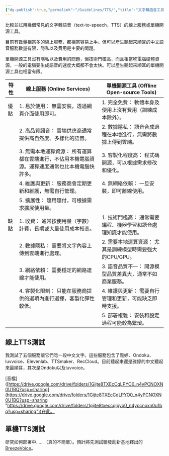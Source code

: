 ```yaml
---
{"dg-publish":true,"permalink":"/Guidelines/TTS/","title":"文字轉語音工具","tags":["TTS","ai","guideline"],"created":"2025-05-22T22:05","updated":"2025-05-22T22:59"}
---
```


比較並試用幾個常見的文字轉語音（text-to-speech，TTS）的線上服務或單機開源工具。

目前有數量相當多的線上服務，都相當容易上手。但可以產生聽起來順耳的中文語音服務數量有限，隱私以及費用是主要的問題。

單機開源工具沒有隱私以及費用的問題，但技術門檻高，而且相當吃電腦硬體資源，一般的電腦要生成語音的速度大概都不會太快。可以產生聽起來順耳的單機開源工具也相當有限。

| 特性  | 線上服務 (Online Services)                             | 單機開源工具 (Offline Open-source Tools) |
| --- | -------------------------------------------------- | ---------------------------------- |
| 優點  | 1. 易於使用： 無需安裝，透過網頁介面使用即可。                          | 1. 完全免費： 軟體本身及使用上沒有費用（訓練成本除外）。     |
|     | 2. 高品質語音： 雲端供應商通常提供高自然度、多樣化的語音。                    | 2. 數據隱私： 語音合成過程在本地進行，無需將數據上傳到雲端。   |
|     | 3. 無需本地運算資源： 所有運算都在雲端進行，不佔用本機電腦資源。運算速度通常也比本機電腦快許多。 | 3. 客製化程度高： 程式碼開源，可以根據需求修改和優化。      |
|     | 4. 維護與更新： 服務商會定期更新和維護，無需自行管理。                      | 4. 無網絡依賴： 一旦安裝，即可離線使用。             |
|     | 5. 擴展性： 隨用隨付，可根據需求擴展使用量。                           |                                    |
| 缺點  | 1. 收費： 通常按使用量（字數）計費，長期或大量使用成本較高。                   | 1. 技術門檻高： 通常需要編程、機器學習和語音處理知識才能使用。  |
|     | 2. 數據隱私： 需要將文字內容上傳到雲端進行處理。                         | 2. 需要本地運算資源： 尤其是訓練模型時需要強大的CPU/GPU。 |
|     | 3. 網絡依賴： 需要穩定的網路連線才能使用。                            | 3. 語音品質不一： 開源模型品質差異大，通常不如商業服務。     |
|     | 4. 客製化限制： 只能在服務商提供的選項內進行選擇，客製化彈性較低。                | 4. 維護與更新： 需要自行管理和更新，可能缺乏即時支援。      |
|     |                                                    | 5. 部署複雜： 安裝和設定過程可能較為繁瑣。            |

## 線上TTS測試

我測試了五個服務讓它們唸一段中文文字。這些服務包含了雅婷、Ondoku、luvvoice、Elevenlab、TTSmaker、RecCloud。目前聽起來還是雅婷的中文聽起來最順耳，其次是Ondoku以及luvvoice。

[音檔]([https://drive.google.com/drive/folders/1Gijte8TXEcCqLPYO0_n4yPCNOXN0U1BQ?usp=sharing](https://drive.google.com/drive/folders/1Gijte8TXEcCqLPYO0_n4yPCNOXN0U1BQ?usp=sharing "https://drive.google.com/drive/folders/1gijte8txeccqlpyo0_n4ypcnoxn0u1bq?usp=sharing"))在此。


## 單機TTS測試

研究如何部署中……（真的不簡單）。預計將先測試聯發創新基地釋出的[BreezeVoice](https://www.mediatek.tw/blog/%E8%81%AF%E7%99%BC%E5%89%B5%E6%96%B0%E5%9F%BA%E5%9C%B0%E5%85%A8%E9%9D%A2%E9%96%8B%E6%BA%90-breeze2)。